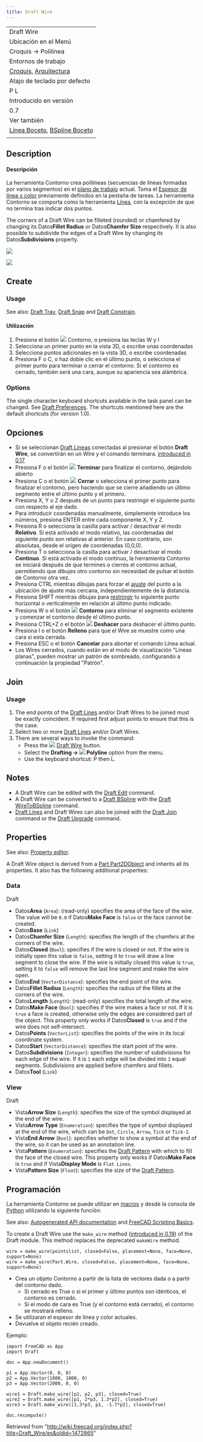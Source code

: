 ```yaml
---
title: Draft Wire
---
```

|  |
| --- |
| Draft Wire |
| Ubicación en el Menú |
| Croquis -> Polilínea |
| Entornos de trabajo |
| [Croquis](/Draft_Workbench/es "Draft Workbench/es"), [Arquitectura](/Arch_Workbench/es "Arch Workbench/es") |
| Atajo de teclado por defecto |
| P L |
| Introducido en versión |
| 0.7 |
| Ver también |
| [Línea Boceto](/Draft_Line/es "Draft Line/es"), [BSpline Boceto](/Draft_BSpline/es "Draft BSpline/es") |
|  |

## Description

#### Descripción

La herramienta Contorno crea polilíneas (secuencias de líneas formadas por varios segmentos) en el [plano de trabajo](/Draft_SelectPlane/es "Draft SelectPlane/es") actual. Toma el [Espesor de línea y color](/Draft_Linestyle/es "Draft Linestyle/es") previamente definidos en la pestaña de tareas. La herramienta Contorno se comporta como la herramienta [Línea](/Draft_Line/es "Draft Line/es"), con la excepción de que no termina tras indicar dos puntos.

The corners of a Draft Wire can be filleted (rounded) or chamfered by changing its Datos**Fillet Radius** or Datos**Chamfer Size** respectively. It is also possible to subdivide the edges of a Draft Wire by changing its Datos**Subdivisions** property.

![](/images/Draft_Polyline_example.jpg)

![](/images/Draft_Polyline_example.jpg)

## Create

### Usage

See also: [Draft Tray](/Draft_Tray "Draft Tray"), [Draft Snap](/Draft_Snap "Draft Snap") and [Draft Constrain](/Draft_Constrain "Draft Constrain").

#### Utilización

1. Presiona el botón ![](/images/Draft_Wire.png) Contorno, o presiona las teclas W y I
2. Selecciona un primer punto en la vista 3D, o escribe unas coordenadas
3. Selecciona puntos adicionales en la vista 3D, o escribe coordenadas
4. Presiona F o C, o haz doble clic en el último punto, o selecciona el primer punto para terminar o cerrar el contorno. Si el contorno es cerrado, también será una cara, aunque su apariencia sea alámbrica.

### Options

The single character keyboard shortcuts available in the task panel can be changed. See [Draft Preferences](/Draft_Preferences "Draft Preferences"). The shortcuts mentioned here are the default shortcuts (for version 1.0).

## Opciones

* Si se seleccionan  [Draft Lineas](/Draft_Line/es "Draft Line/es") conectadas al presionar el botón **Draft Wire**, se convertirán en un Wire y el comando terminara. [introduced in 0.17](/Release_notes_0.17 "Release notes 0.17")
* Presiona F o el botón ![](/images/Draft_FinishLine.png) **Terminar** para finalizar el contorno, dejándolo abierto
* Presiona C o el botón ![](/images/Draft_CloseLine.png) **Cerrar** o selecciona el primer punto para finalizar el contorno, pero haciendo que se cierre añadiendo un último segmento entre el último punto y el primero.
* Presiona X, Y o Z después de un punto para restringir el siguiente punto con respecto al eje dado.
* Para introducir coordenadas manualmente, simplemente introduce los números, presiona ENTER entre cada componente X, Y y Z.
* Presiona R o selecciona la casilla para activar / desactivar el modo **Relativo**. Si está activado el modo relativo, las coordenadas del siguiente punto son relativas al anterior. En caso contrario, son absolutas, desde el origen de coordenadas (0,0,0).
* Presiona T o selecciona la casilla para activar / desactivar el modo **Continuo**. Si está activado el modo continuo, la herramienta Contorno se iniciará después de que termines o cierres el contorno actual, permitiendo que dibujes otro contorno sin necesidad de pulsar el botón de Contorno otra vez.
* Presiona CTRL mientras dibujas para forzar el [ajuste](/Draft_Snap/es "Draft Snap/es") del punto a la ubicación de ajuste más cercana, independientemente de la distancia.
* Presiona SHIFT mientras dibujas para [restringir](/Draft_Constrain/es "Draft Constrain/es") tu siguiente punto horizontal o verticalmente en relación al último punto indicado.
* Presiona W o el botón ![](/images/Draft_Wipe.png) **Contorno** para eliminar el segmento existente y comenzar el contorno desde el último punto.
* Presiona CTRL+Z o el botón ![](/images/Draft_UndoLine.png) **Deshacer** para deshacer el último punto.
* Presiona I o el botón **Relleno** para que el Wire se muestre como una cara si esta cerrada.
* Presiona ESC o el botón **Cancelar** para abortar el comando Línea actual.
* Los Wires cerrados, cuando están en el modo de visualización "Líneas planas", pueden mostrar un patrón de sombreado, configurando a continuación la propiedad "Patrón".

## Join

### Usage

1. The end points of the [Draft Lines](/Draft_Line "Draft Line") and/or Draft Wires to be joined must be exactly coincident. If required first adjust points to ensure that this is the case.
2. Select two or more [Draft Lines](/Draft_Line "Draft Line") and/or Draft Wires.
3. There are several ways to invoke the command:
   * Press the ![](/images/Draft_Wire.svg) [Draft Wire](/Draft_Wire "Draft Wire") button.
   * Select the **Drafting → ![](/images/Draft_Wire.svg) Polyline** option from the menu.
   * Use the keyboard shortcut: P then L.

## Notes

* A Draft Wire can be edited with the [Draft Edit](/Draft_Edit "Draft Edit") command.
* A Draft Wire can be converted to a [Draft BSpline](/Draft_BSpline "Draft BSpline") with the [Draft WireToBSpline](/Draft_WireToBSpline "Draft WireToBSpline") command.
* [Draft Lines](/Draft_Line "Draft Line") and Draft Wires can also be joined with the [Draft Join](/Draft_Join "Draft Join") command or the [Draft Upgrade](/Draft_Upgrade "Draft Upgrade") command.

## Properties

See also: [Property editor](/Property_editor "Property editor").

A Draft Wire object is derived from a [Part Part2DObject](/Part_Part2DObject "Part Part2DObject") and inherits all its properties. It also has the following additional properties:

### Data

Draft

* Datos**Area** (`Area`): (read-only) specifies the area of the face of the wire. The value will be `0.0` if Datos**Make Face** is `false` or the face cannot be created.
* Datos**Base** (`Link`)
* Datos**Chamfer Size** (`Length`): specifies the length of the chamfers at the corners of the wire.
* Datos**Closed** (`Bool`): specifies if the wire is closed or not. If the wire is initially open this value is `false`, setting it to `true` will draw a line segment to close the wire. If the wire is initially closed this value is `true`, setting it to `false` will remove the last line segment and make the wire open.
* Datos**End** (`VectorDistance`): specifies the end point of the wire.
* Datos**Fillet Radius** (`Length`): specifies the radius of the fillets at the corners of the wire.
* Datos**Length** (`Length`): (read-only) specifies the total length of the wire.
* Datos**Make Face** (`Bool`): specifies if the wire makes a face or not. If it is `true` a face is created, otherwise only the edges are considered part of the object. This property only works if Datos**Closed** is `true` and if the wire does not self-intersect.
* Datos**Points** (`VectorList`): specifies the points of the wire in its local coordinate system.
* Datos**Start** (`VectorDistance`): specifies the start point of the wire.
* Datos**Subdivisions** (`Integer`): specifies the number of subdivisions for each edge of the wire. If it is `1` each edge will be divided into `2` equal segments. Subdivisions are applied before chamfers and fillets.
* Datos**Tool** (`Link`)

### View

Draft

* Vista**Arrow Size** (`Length`): specifies the size of the symbol displayed at the end of the wire.
* Vista**Arrow Type** (`Enumeration`): specifies the type of symbol displayed at the end of the wire, which can be `Dot`, `Circle`, `Arrow`, `Tick` or `Tick-2`.
* Vista**End Arrow** (`Bool`): specifies whether to show a symbol at the end of the wire, so it can be used as an annotation line.
* Vista**Pattern** (`Enumeration`): specifies the [Draft Pattern](/Draft_Pattern "Draft Pattern") with which to fill the face of the closed wire. This property only works if Datos**Make Face** is `true` and if Vista**Display Mode** is `Flat Lines`.
* Vista**Pattern Size** (`Float`): specifies the size of the [Draft Pattern](/Draft_Pattern "Draft Pattern").

## Programación

La herramienta Contorno se puede utilizar en [macros](/Macros/es "Macros/es") y desde la consola de [Python](/Python "Python") utilizando la siguiente función:

See also: [Autogenerated API documentation](https://freecad.github.io/SourceDoc/) and [FreeCAD Scripting Basics](/FreeCAD_Scripting_Basics "FreeCAD Scripting Basics").

To create a Draft Wire use the `make_wire` method ([introduced in 0.19](/Release_notes_0.19 "Release notes 0.19")) of the Draft module. This method replaces the deprecated `makeWire` method.

```
wire = make_wire(pointslist, closed=False, placement=None, face=None, support=None)
wire = make_wire(Part.Wire, closed=False, placement=None, face=None, support=None)

```

* Crea un objeto Contorno a partir de la lista de vectores dada o a partir del contorno dado.
  + Si cerrado es True o si el primer y último puntos son idénticos, el contorno es cerrado.
  + Si el modo de cara es True (y el contorno está cerrado), el contorno se mostrará relleno.
* Se utilizaran el espesor de línea y color actuales.
* Devuelve el objeto recién creado.

Ejemplo:

```
import FreeCAD as App
import Draft

doc = App.newDocument()

p1 = App.Vector(0, 0, 0)
p2 = App.Vector(1000, 1000, 0)
p3 = App.Vector(2000, 0, 0)

wire1 = Draft.make_wire([p1, p2, p3], closed=True)
wire2 = Draft.make_wire([p1, 2*p3, 1.3*p2], closed=True)
wire3 = Draft.make_wire([1.3*p3, p1, -1.7*p2], closed=True)

doc.recompute()

```

Retrieved from "<http://wiki.freecad.org/index.php?title=Draft_Wire/es&oldid=1472865>"